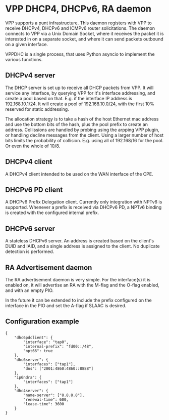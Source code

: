 # VPP DHCP4, DHCPv6, RA daemon

VPP supports a punt infrastructure. This daemon registers with VPP to receive DHCPv4, DHCPv6 and
ICMPv6 router solicitations. The daemon connects to VPP via a Unix Domain Socket, where it receives
the packet it is interested in on a separate socket, and where it can send packets outbound on
a given interface.

VPPDHC is a single process, that uses Python asyncio to implement the various functions.

## DHCPv4 server

The DHCP server is set up to receive all DHCP packets from VPP.
It will service any interface, by querying VPP for it's interface addressing, and create a pool
based on that. E.g. if the interface IP address is 192.168.10.1/24. It will create a pool
of 192.168.10.0/24, with the first 10% reserved for static addressing.

The allocation strategy is to take a hash of the host Ethernet mac address and use the bottom
bits of the hash, plus the pool prefix to create an address.
Collissions are handled by probing using the arpping VPP plugin, or handling decline messages from the client.
Using a larger number of host bits limits the probability of collision. E.g. using all of 192.168/16 for the pool.
Or even the whole of 10/8.

## DHCPv4 client

A DHCPv4 client intended to be used on the WAN interface of the CPE.

## DHCPv6 PD client

A DHCPv6 Prefix Delegation client. Currently only integration with NPTv6 is supported. Whenever a prefix
is received via DHCPv6 PD, a NPTv6 binding is created with the configured internal prefix.

## DHCPv6 server

A stateless DHCPv6 server. An address is created based on the client's DUID and IAID, and a single address is assigned to the client. No duplicate detection is performed.

## RA Advertisement daemon

The RA advertisement daemon is very simple. For the interface(s) it is enabled on, it will advertise an RA
with the M-flag and the O-flag enabled, and with an empty PIO.

In the future it can be extended to include the prefix configured on the interface in the PIO and set the A-flag
if SLAAC is desired.

## Configuration example

```
{
    "dhc6pdclient": {
        "interface": "tap0",
        "internal-prefix": "fd00::/48",
        "npt66": true
    },
    "dhc6server": {
        "interfaces": ["tap1"],
        "dns": ["2001:4860:4860::8888"]
    },
    "ip6ndra": {
        "interfaces": ["tap1"]
    },
    "dhc4server": {
        "name-server": ["8.8.8.8"],
        "renewal-time": 600,
        "lease-time": 3600
    }
}
```
